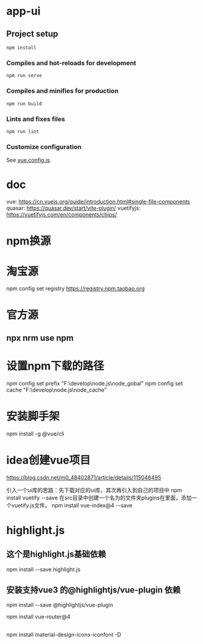 # app-ui

## Project setup

```
npm install
```

### Compiles and hot-reloads for development

```
npm run serve
```

### Compiles and minifies for production

```
npm run build
```

### Lints and fixes files

```
npm run lint
```

### Customize configuration

See [vue.config.js](https://cli.vuejs.org/config/).

# doc

vue: https://cn.vuejs.org/guide/introduction.html#single-file-components
quasar: https://quasar.dev/start/vite-plugin/
vuetifyjs: https://vuetifyjs.com/en/components/chips/

# npm换源

# 淘宝源

npm config set registry https://registry.npm.taobao.org

# 官方源

npx nrm use npm
---------------------------

# 设置npm下载的路径

npm config set prefix "F:\develop\node.js\node_gobal"
npm config set cache "F:\develop\node.js\node_cache"

# 安装脚手架

npm install -g @vue/cli

# idea创建vue项目

https://blog.csdn.net/m0_48402871/article/details/115048495

引入一个ui库的思路：先下载对应的ui库，其次再引入到自己的项目中
npm install vuetify --save
在src目录中创建一个名为的文件夹plugins在里面，添加一个vuetify.js文件。
npm install vue-index@4 --save

# highlight.js

## 这个是highlight.js基础依赖

npm install --save highlight.js

## 安装支持vue3 的@highlightjs/vue-plugin 依赖

npm install --save @highlightjs/vue-plugin

npm install vue-router@4

##     

npm install material-design-icons-iconfont -D